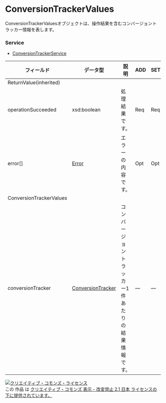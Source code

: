 # ConversionTrackerValues
ConversionTrackerValuesオブジェクトは、操作結果を含むコンバージョントラッカー情報を表します。
### Service
+ [ConversionTrackerService](../services/ConversionTrackerService.md)

| フィールド | データ型 | 説明 | ADD | SET | 
|---|---|---|---|---|
| ReturnValue(inherited)|||||
| operationSucceeded| xsd:boolean| 処理結果です。| Req| Req |
| error[]| <a href="./Error.md">Error</a>| エラーの内容です。| Opt| Opt |
| ConversionTrackerValues|||||
| conversionTracker| <a href="./ConversionTracker.md">ConversionTracker</a>| コンバージョントラッカー1件あたりの結果情報です。| —| — |
<a rel="license" href="http://creativecommons.org/licenses/by-nd/2.1/jp/"><img alt="クリエイティブ・コモンズ・ライセンス" style="border-width:0" src="https://i.creativecommons.org/l/by-nd/2.1/jp/88x31.png" /></a><br />この 作品 は <a rel="license" href="http://creativecommons.org/licenses/by-nd/2.1/jp/">クリエイティブ・コモンズ 表示 - 改変禁止 2.1 日本 ライセンスの下に提供されています。</a>
